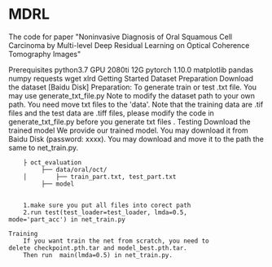 # MDRL
The code for paper "Noninvasive Diagnosis of Oral Squamous Cell Carcinoma by Multi-level Deep Residual Learning on Optical Coherence Tomography Images"


Prerequisites
	python3.7
	GPU  2080ti 12G
	pytorch 1.10.0
	matplotlib
	pandas
	numpy
	requests
	wget
	xlrd
Getting Started
	Dataset Preparation
		Download the dataset [Baidu Disk]
		Preparation: To generate train or test .txt file. You 				may use generate_txt_file.py
		Note to modify the dataset path to your own path.
		You need move txt files to the 'data'.
		Note that the training data are .tif files and the test 		data are .tiff files, please modify the code in 				generate_txt_file.py before you generate txt files 		.
	Testing
		Download the trained model
		We provide our trained model. You may download 		it from Baidu Disk (password: xxxx). You may 				download and move it to the path the same to 				net_train.py.

		├ oct_evaluation
		     ├── data/oral/oct/
		│        ├── train_part.txt, test_part.txt
		     ├── model
		 

		1.make sure you put all files into corect path     
		2.run test(test_loader=test_loader, lmda=0.5, 				mode='part_acc') in net_train.py

	Training
		If you want train the net from scratch, you need to 			delete checkpoint.pth.tar and model_best.pth.tar.
		Then run  main(lmda=0.5) in net_train.py.

		
